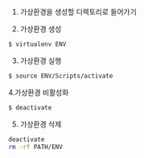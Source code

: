 1. 가상환경을 생성할 디렉토리로 들어가기

2. 가상환경 생성
```bash
$ virtualenv ENV
```

3. 가상환경 실행
```bash
$ source ENV/Scripts/activate 
```

4.가상환경 비활성화
```bash
$ deactivate
```

5. 가상환경 삭제
```bash
deactivate
rm -rf PATH/ENV
```

